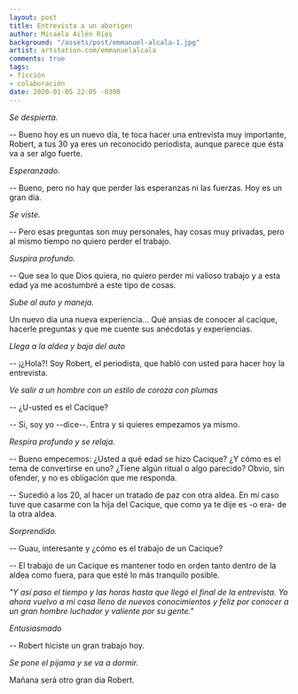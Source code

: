 ```yaml
---
layout: post
title: Entrevista a un aborigen
author: Micaela Ailén Ríos
background: "/assets/post/emmanuel-alcala-1.jpg"
artist: artstation.com/emmanuelalcala
comments: true
tags:
- ficción
- colaboración
date: 2020-01-05 22:05 -0300
---
```

*Se despierta.*

-- Bueno hoy es un nuevo día, te toca hacer una entrevista muy importante,
Robert, a tus 30 ya eres un reconocido periodista, aunque parece que ésta va a
ser algo fuerte.

*Esperanzado.*

-- Bueno, pero no hay que perder las esperanzas ni las fuerzas. Hoy es un gran
día.

*Se viste.*

-- Pero esas preguntas son muy personales, hay cosas muy privadas, pero al
mismo tiempo no quiero perder el trabajo.

*Suspira profundo.*

-- Que sea lo que Dios quiera, no quiero perder mi valioso trabajo y a esta
edad ya me acostumbré a este tipo de cosas.

*Sube al auto y maneja.*

Un nuevo día una nueva experiencia... Qué ansias de conocer al cacique, hacerle
preguntas y que me cuente sus anécdotas y experiencias.

*Llega a la aldea y baja del auto*

-- ¡¿Hola?! Soy Robert, el periodista, que habló con usted para hacer hoy la
entrevista.

*Ve salir a un hombre con un estilo de coroza con plumas*

-- ¿U-usted es el Cacique? 

-- Si, soy yo --dice--. Entra y si quieres empezamos ya mismo.

*Respira profundo y se relaja.* 

-- Bueno empecemos: ¿Usted a qué edad se hizo Cacique? ¿Y cómo es el tema de
convertirse en uno? ¿Tiene algún ritual o algo parecido? Obvio, sin ofender, y
no es obligación que me responda.

-- Sucedió a los 20, al hacer un tratado de paz con otra aldea. En mi caso tuve
que casarme con la hija del Cacique, que como ya te dije es -o era- de la otra
aldea.

*Sorprendido.*

-- Guau, interesante y ¿cómo es el trabajo de un Cacique? 

-- El trabajo de un Cacique es mantener todo en orden tanto dentro de la aldea
como fuera, para que esté lo más tranquilo posible.

*"Y así paso el tiempo y las horas hasta que llegó el final de la entrevista.
Yo ahora vuelvo a mi casa lleno de nuevos conocimientos y feliz por conocer a
un gran hombre luchador y valiente por su gente."*

*Entusiasmado* 

-- Robert hiciste un gran trabajo hoy.

*Se pone el pijama y se va a dormir.*

Mañana será otro gran día Robert.
